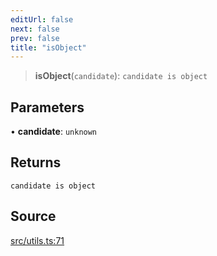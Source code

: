 ```yaml
---
editUrl: false
next: false
prev: false
title: "isObject"
---
```


> **isObject**(`candidate`): `candidate is object`

## Parameters

• **candidate**: `unknown`

## Returns

`candidate is object`

## Source

[src/utils.ts:71](https://github.com/eddienubes/sagetest/blob/c1a99be/src/utils.ts#L71)
